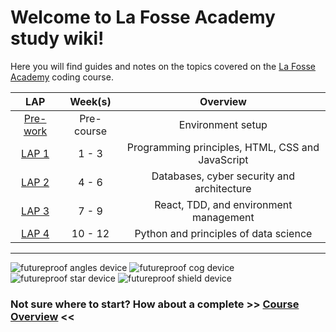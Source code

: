 
# Welcome to La Fosse Academy study wiki!
Here you will find guides and notes on the topics covered on the [La Fosse Academy](https://getfutureproof.co.uk/) coding course.

| LAP | Week(s) | Overview | 
|:---:|:-------:|:--------:|
[Pre-work](https://github.com/getfutureproof/fp_guides_wiki/wiki/Pre-work) | Pre-course | Environment setup
[LAP 1](https://github.com/getfutureproof/fp_guides_wiki/wiki/LAP-1) | 1 - 3 | Programming principles, HTML, CSS and JavaScript
[LAP 2](https://github.com/getfutureproof/fp_guides_wiki/wiki/LAP-2) | 4 - 6 | Databases, cyber security and architecture
[LAP 3](https://github.com/getfutureproof/fp_guides_wiki/wiki/LAP-3) | 7 - 9 | React, TDD, and environment management
[LAP 4](https://github.com/getfutureproof/fp_guides_wiki/wiki/LAP-4) | 10 - 12 | Python and principles of data science


***
![futureproof angles device](https://futureproof-public-documents.s3.eu-west-2.amazonaws.com/brand-assets/shapes/angles-violet-50.png)
![futureproof cog device](https://futureproof-public-documents.s3.eu-west-2.amazonaws.com/brand-assets/shapes/cog-lime-50.png)
![futureproof star device](https://futureproof-public-documents.s3.eu-west-2.amazonaws.com/brand-assets/shapes/star-coral-50.png)
![futureproof shield device](https://futureproof-public-documents.s3.eu-west-2.amazonaws.com/brand-assets/shapes/shield-lemon-50.png)  

### Not sure where to start? How about a complete >> [Course Overview](https://github.com/getfutureproof/fp_guides_wiki/wiki/Overview) <<
